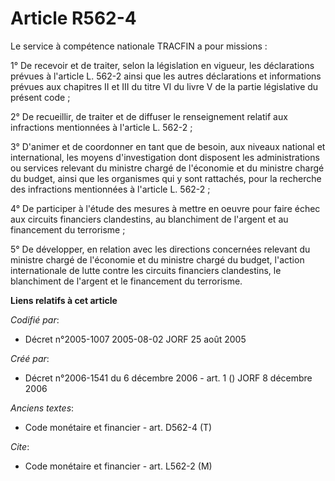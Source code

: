 # Article R562-4

Le service à compétence nationale TRACFIN a pour missions :

1° De recevoir et de traiter, selon la législation en vigueur, les déclarations prévues à l'article L. 562-2 ainsi que les
autres déclarations et informations prévues aux chapitres II et III du titre VI du livre V de la partie législative du
présent code ;

2° De recueillir, de traiter et de diffuser le renseignement relatif aux infractions mentionnées à l'article L. 562-2 ;

3° D'animer et de coordonner en tant que de besoin, aux niveaux national et international, les moyens d'investigation dont
disposent les administrations ou services relevant du ministre chargé de l'économie et du ministre chargé du budget, ainsi
que les organismes qui y sont rattachés, pour la recherche des infractions mentionnées à l'article L. 562-2 ;

4° De participer à l'étude des mesures à mettre en oeuvre pour faire échec aux circuits financiers clandestins, au
blanchiment de l'argent et au financement du terrorisme ;

5° De développer, en relation avec les directions concernées relevant du ministre chargé de l'économie et du ministre chargé
du budget, l'action internationale de lutte contre les circuits financiers clandestins, le blanchiment de l'argent et le
financement du terrorisme.

**Liens relatifs à cet article**

_Codifié par_:

  - Décret n°2005-1007 2005-08-02 JORF 25 août 2005

_Créé par_:

  - Décret n°2006-1541 du 6 décembre 2006 - art. 1 () JORF 8 décembre 2006

_Anciens textes_:

  - Code monétaire et financier - art. D562-4 (T)

_Cite_:

  - Code monétaire et financier - art. L562-2 (M)
